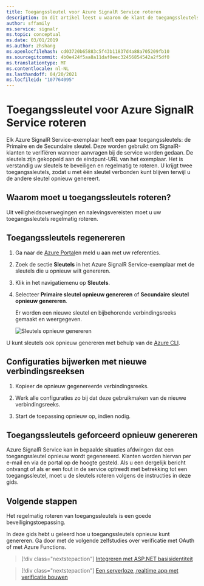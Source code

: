 ```yaml
---
title: Toegangssleutel voor Azure SignalR Service roteren
description: In dit artikel leest u waarom de klant de toegangssleutels regelmatig moet roteren en hoe dit kan worden gedaan via de gebruikersinterface van de Azure-portal en de Azure CLI.
author: sffamily
ms.service: signalr
ms.topic: conceptual
ms.date: 03/01/2019
ms.author: zhshang
ms.openlocfilehash: cd03720b65883c5f43b11837d4a88a705209fb10
ms.sourcegitcommit: 4b0e424f5aa8a11daf0eec32456854542a2f5df0
ms.translationtype: MT
ms.contentlocale: nl-NL
ms.lasthandoff: 04/20/2021
ms.locfileid: "107764095"
---
```

# <a name="how-to-rotate-access-key-for-azure-signalr-service"></a>Toegangssleutel voor Azure SignalR Service roteren

Elk Azure SignalR Service-exemplaar heeft een paar toegangssleutels: de Primaire en de Secundaire sleutel. Deze worden gebruikt om SignalR-klanten te verifiëren wanneer aanvragen bij de service worden gedaan. De sleutels zijn gekoppeld aan de eindpunt-URL van het exemplaar. Het is verstandig uw sleutels te beveiligen en regelmatig te roteren. U krijgt twee toegangssleutels, zodat u met één sleutel verbonden kunt blijven terwijl u de andere sleutel opnieuw genereert.

## <a name="why-rotate-access-keys"></a>Waarom moet u toegangssleutels roteren?

Uit veiligheidsoverwegingen en nalevingsvereisten moet u uw toegangssleutels regelmatig roteren.

## <a name="regenerate-access-keys"></a>Toegangssleutels regenereren

1. Ga naar de [Azure Portal](https://portal.azure.com/)en meld u aan met uw referenties.

1. Zoek de sectie **Sleutels** in het Azure SignalR Service-exemplaar met de sleutels die u opnieuw wilt genereren.

1. Klik in het navigatiemenu op **Sleutels**.

1. Selecteer **Primaire sleutel opnieuw genereren** of **Secundaire sleutel opnieuw genereren**.

   Er worden een nieuwe sleutel en bijbehorende verbindingsreeks gemaakt en weergegeven.

   ![Sleutels opnieuw genereren](media/signalr-howto-key-rotation/regenerate-keys.png)

U kunt sleutels ook opnieuw genereren met behulp van de [Azure CLI](/cli/azure/signalr/key#az_signalr_key_renew).

## <a name="update-configurations-with-new-connection-strings"></a>Configuraties bijwerken met nieuwe verbindingsreeksen

1. Kopieer de opnieuw gegenereerde verbindingsreeks.

1. Werk alle configuraties zo bij dat deze gebruikmaken van de nieuwe verbindingsreeks.

1. Start de toepassing opnieuw op, indien nodig.

## <a name="forced-access-key-regeneration"></a>Toegangssleutels geforceerd opnieuw genereren

Azure SignalR Service kan in bepaalde situaties afdwingen dat een toegangssleutel opnieuw wordt gegenereerd. Klanten worden hiervan per e-mail en via de portal op de hoogte gesteld. Als u een dergelijk bericht ontvangt of als er een fout in de service optreedt met betrekking tot een toegangssleutel, moet u de sleutels roteren volgens de instructies in deze gids.

## <a name="next-steps"></a>Volgende stappen

Het regelmatig roteren van toegangssleutels is een goede beveiligingstoepassing.

In deze gids hebt u geleerd hoe u toegangssleutels opnieuw kunt genereren. Ga door met de volgende zelfstudies over verificatie met OAuth of met Azure Functions.

> [!div class="nextstepaction"]
> [Integreren met ASP.NET basisidentiteit](./signalr-concept-authenticate-oauth.md)

> [!div class="nextstepaction"]
> [Een serverloze, realtime app met verificatie bouwen](./signalr-tutorial-authenticate-azure-functions.md)